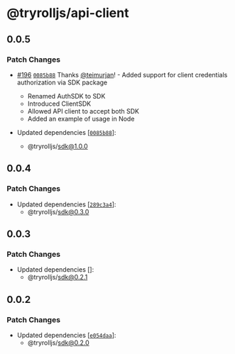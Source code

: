 # @tryrolljs/api-client

## 0.0.5

### Patch Changes

- [#196](https://github.com/TuringAdvisoryGroup/tryrolljs/pull/196) [`0085b88`](https://github.com/TuringAdvisoryGroup/tryrolljs/commit/0085b88bbbe7e36f018db79712920f6ef7f5f68f) Thanks [@teimurjan](https://github.com/teimurjan)! - Added support for client credentials authorization via SDK package

  - Renamed AuthSDK to SDK
  - Introduced ClientSDK
  - Allowed API client to accept both SDK
  - Added an example of usage in Node

- Updated dependencies [[`0085b88`](https://github.com/TuringAdvisoryGroup/tryrolljs/commit/0085b88bbbe7e36f018db79712920f6ef7f5f68f)]:
  - @tryrolljs/sdk@1.0.0

## 0.0.4

### Patch Changes

- Updated dependencies [[`289c3a4`](https://github.com/TuringAdvisoryGroup/tryrolljs/commit/289c3a4042c7fb5ed8943c6cd49d8d7d5e431cd5)]:
  - @tryrolljs/sdk@0.3.0

## 0.0.3

### Patch Changes

- Updated dependencies []:
  - @tryrolljs/sdk@0.2.1

## 0.0.2

### Patch Changes

- Updated dependencies [[`e054daa`](https://github.com/TuringAdvisoryGroup/tryrolljs/commit/e054daa7b9b1df1af1a21ddffb4d40b1f666dcd2)]:
  - @tryrolljs/sdk@0.2.0
